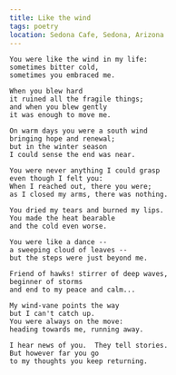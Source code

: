 ```yaml
---
title: Like the wind
tags: poetry
location: Sedona Cafe, Sedona, Arizona
---
```


    You were like the wind in my life:
    sometimes bitter cold,
    sometimes you embraced me.

    When you blew hard
    it ruined all the fragile things;
    and when you blew gently
    it was enough to move me.

    On warm days you were a south wind
    bringing hope and renewal;
    but in the winter season
    I could sense the end was near.

    You were never anything I could grasp
    even though I felt you:
    When I reached out, there you were;
    as I closed my arms, there was nothing.

    You dried my tears and burned my lips.
    You made the heat bearable
    and the cold even worse.

    You were like a dance --
    a sweeping cloud of leaves --
    but the steps were just beyond me.

    Friend of hawks! stirrer of deep waves,
    beginner of storms
    and end to my peace and calm...

    My wind-vane points the way
    but I can't catch up.
    You were always on the move:
    heading towards me, running away.

    I hear news of you.  They tell stories.
    But however far you go
    to my thoughts you keep returning.


